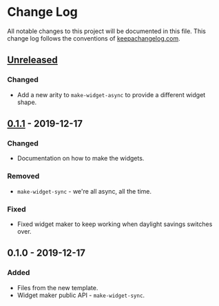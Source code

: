 # Change Log
All notable changes to this project will be documented in this file. This change log follows the conventions of [keepachangelog.com](http://keepachangelog.com/).

## [Unreleased]
### Changed
- Add a new arity to `make-widget-async` to provide a different widget shape.

## [0.1.1] - 2019-12-17
### Changed
- Documentation on how to make the widgets.

### Removed
- `make-widget-sync` - we're all async, all the time.

### Fixed
- Fixed widget maker to keep working when daylight savings switches over.

## 0.1.0 - 2019-12-17
### Added
- Files from the new template.
- Widget maker public API - `make-widget-sync`.

[Unreleased]: https://github.com/your-name/using-1.27/compare/0.1.1...HEAD
[0.1.1]: https://github.com/your-name/using-1.27/compare/0.1.0...0.1.1
